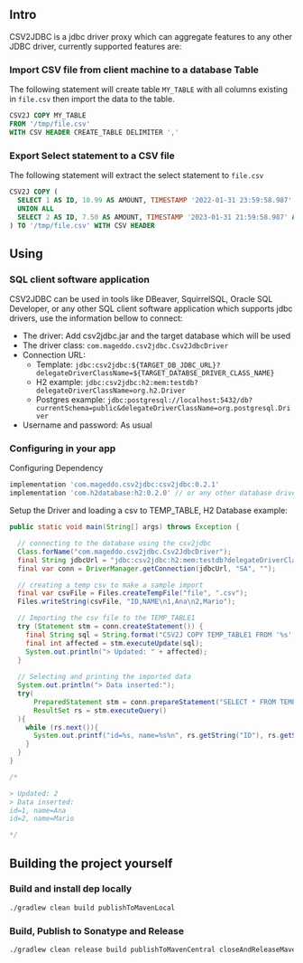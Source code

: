 ## Intro
CSV2JDBC is a jdbc driver proxy which can aggregate features to any other JDBC driver,
currently supported features are:

### Import CSV file from client machine to a database Table
The following statement will create table `MY_TABLE` with all columns existing in `file.csv` then import 
the data to the table.
```sql
CSV2J COPY MY_TABLE 
FROM '/tmp/file.csv' 
WITH CSV HEADER CREATE_TABLE DELIMITER ','
```

### Export Select statement to a CSV file
The following statement will extract the select statement to  `file.csv` 
```sql
CSV2J COPY (
  SELECT 1 AS ID, 10.99 AS AMOUNT, TIMESTAMP '2022-01-31 23:59:58.987' AS DAT_CREATION
  UNION ALL
  SELECT 2 AS ID, 7.50 AS AMOUNT, TIMESTAMP '2023-01-31 21:59:58.987' AS DAT_CREATION
) TO '/tmp/file.csv' WITH CSV HEADER
```

## Using

### SQL client software application
CSV2JDBC can be used in tools like DBeaver, SquirrelSQL, Oracle SQL Developer,
or any other SQL client software application which supports jdbc drivers, use the information bellow to connect:

* The driver: Add csv2jdbc.jar and the target database which will be used
* The driver class: `com.mageddo.csv2jdbc.Csv2JdbcDriver`
* Connection URL: 
  * Template: `jdbc:csv2jdbc:${TARGET_DB_JDBC_URL}?delegateDriverClassName=${TARGET_DATABSE_DRIVER_CLASS_NAME}`
  * H2 example: `jdbc:csv2jdbc:h2:mem:testdb?delegateDriverClassName=org.h2.Driver` 
  * Postgres example: `jdbc:postgresql://localhost:5432/db?currentSchema=public&delegateDriverClassName=org.postgresql.Driver` 
* Username and password: As usual

### Configuring in your app 

Configuring Dependency

```groovy
implementation 'com.mageddo.csv2jdbc:csv2jdbc:0.2.1'
implementation 'com.h2database:h2:0.2.0' // or any other database driver you want
```

Setup the Driver and loading a csv to TEMP_TABLE, H2 Database example:

```java
public static void main(String[] args) throws Exception {

  // connecting to the database using the csv2jdbc
  Class.forName("com.mageddo.csv2jdbc.Csv2JdbcDriver");
  final String jdbcUrl = "jdbc:csv2jdbc:h2:mem:testdb?delegateDriverClassName=org.h2.Driver";
  final var conn = DriverManager.getConnection(jdbcUrl, "SA", "");

  // creating a temp csv to make a sample import
  final var csvFile = Files.createTempFile("file", ".csv");
  Files.writeString(csvFile, "ID,NAME\n1,Ana\n2,Mario");

  // Importing the csv file to the TEMP_TABLE1
  try (Statement stm = conn.createStatement()) {
    final String sql = String.format("CSV2J COPY TEMP_TABLE1 FROM '%s' WITH CSV HEADER CREATE_TABLE", csvFile);
    final int affected = stm.executeUpdate(sql);
    System.out.println("> Updated: " + affected);
  }
  
  // Selecting and printing the imported data
  System.out.println("> Data inserted:");
  try(
      PreparedStatement stm = conn.prepareStatement("SELECT * FROM TEMP_TABLE1");
      ResultSet rs = stm.executeQuery()
  ){
    while (rs.next()){
      System.out.printf("id=%s, name=%s%n", rs.getString("ID"), rs.getString("NAME"));
    }
  }
}

/*

> Updated: 2
> Data inserted:
id=1, name=Ana
id=2, name=Mario

*/
```


## Building the project yourself

### Build and install dep locally

```bash
./gradlew clean build publishToMavenLocal
```

### Build, Publish to Sonatype and Release

```bash
./gradlew clean release build publishToMavenCentral closeAndReleaseMavenCentralStagingRepository
```
